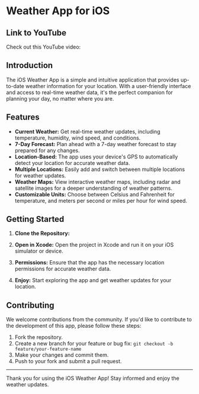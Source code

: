 # Weather App for iOS

## Link to YouTube 

Check out this YouTube video: 


## Introduction

The iOS Weather App is a simple and intuitive application that provides up-to-date weather information for your location. With a user-friendly interface and access to real-time weather data, it's the perfect companion for planning your day, no matter where you are.

## Features

- **Current Weather:** Get real-time weather updates, including temperature, humidity, wind speed, and conditions.
- **7-Day Forecast:** Plan ahead with a 7-day weather forecast to stay prepared for any changes.
- **Location-Based:** The app uses your device's GPS to automatically detect your location for accurate weather data.
- **Multiple Locations:** Easily add and switch between multiple locations for weather updates.
- **Weather Maps:** View interactive weather maps, including radar and satellite images for a deeper understanding of weather patterns.
- **Customizable Units:** Choose between Celsius and Fahrenheit for temperature, and meters per second or miles per hour for wind speed.


## Getting Started

1. **Clone the Repository:**


2. **Open in Xcode:**
Open the project in Xcode and run it on your iOS simulator or device.

3. **Permissions:**
Ensure that the app has the necessary location permissions for accurate weather data.

4. **Enjoy:** Start exploring the app and get weather updates for your location.

## Contributing

We welcome contributions from the community. If you'd like to contribute to the development of this app, please follow these steps:

1. Fork the repository.
2. Create a new branch for your feature or bug fix: `git checkout -b feature/your-feature-name`
3. Make your changes and commit them.
4. Push to your fork and submit a pull request.


---

Thank you for using the iOS Weather App! Stay informed and enjoy the weather updates.


